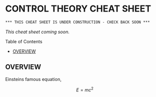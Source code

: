 # CONTROL THEORY CHEAT SHEET

```txt
*** THIS CHEAT SHEET IS UNDER CONSTRUCTION - CHECK BACK SOON ***
```

_This cheat sheet coming soon._

Table of Contents

* [OVERVIEW](https://github.com/JeffDeCola/my-cheat-sheets/tree/master/other/stem/math/applied/control-theory-cheat-sheet#overview)

## OVERVIEW

Einsteins famous equation,

$$
E=mc^2
$$
